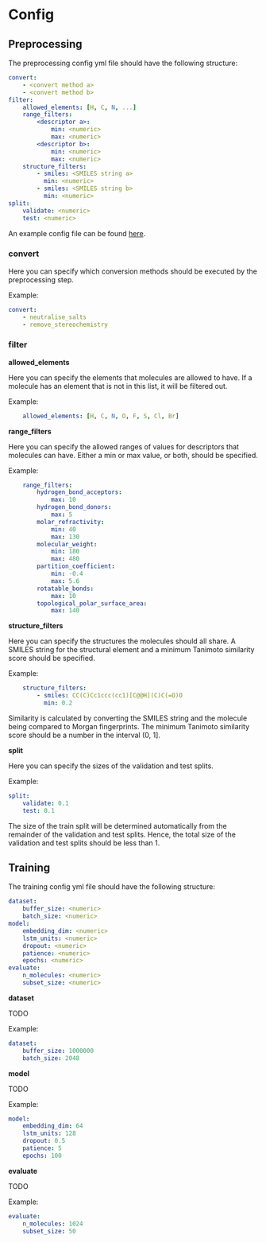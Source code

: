 # Config

## Preprocessing

The preprocessing config yml file should have the following structure:

```yaml
convert:
    - <convert method a>
    - <convert method b>
filter:
    allowed_elements: [H, C, N, ...]
    range_filters:
        <descriptor a>:
            min: <numeric>
            max: <numeric>
        <descriptor b>:
            min: <numeric>
            max: <numeric>
    structure_filters:
        - smiles: <SMILES string a>
          min: <numeric>
        - smiles: <SMILES string b>
          min: <numeric>
split:
    validate: <numeric>
    test: <numeric>
```

An example config file can be found [here](examples/preprocessing.yml).

### convert

Here you can specify which conversion methods should be executed by the preprocessing step.

Example:
```yaml
convert:
    - neutralise_salts
    - remove_stereochemistry
```

### filter

**allowed_elements**

Here you can specify the elements that molecules are allowed to have.
If a molecule has an element that is not in this list, it will be filtered out.

Example:
```yaml
    allowed_elements: [H, C, N, O, F, S, Cl, Br]
```

**range_filters**

Here you can specify the allowed ranges of values for descriptors that molecules can have.
Either a min or max value, or both, should be specified.

Example:
```yaml
    range_filters:
        hydrogen_bond_acceptors:
            max: 10
        hydrogen_bond_donors:
            max: 5
        molar_refractivity:
            min: 40
            max: 130
        molecular_weight:
            min: 180
            max: 480
        partition_coefficient:
            min: -0.4
            max: 5.6
        rotatable_bonds:
            max: 10
        topological_polar_surface_area:
            max: 140
```

**structure_filters**

Here you can specify the structures the molecules should all share.
A SMILES string for the structural element and a minimum Tanimoto similarity score should be specified.

Example:
```yaml
    structure_filters:
        - smiles: CC(C)Cc1ccc(cc1)[C@@H](C)C(=O)O
          min: 0.2
```

Similarity is calculated by converting the SMILES string and the molecule being compared to Morgan fingerprints.
The minimum Tanimoto similarity score should be a number in the interval (0, 1].


**split**

Here you can specify the sizes of the validation and test splits.

Example:
```yaml
split:
    validate: 0.1
    test: 0.1
```

The size of the train split will be determined automatically from the remainder of the validation and test splits.
Hence, the total size of the validation and test splits should be less than 1.


## Training

The training config yml file should have the following structure:

```yaml
dataset:
    buffer_size: <numeric>
    batch_size: <numeric>
model:
    embedding_dim: <numeric>
    lstm_units: <numeric>
    dropout: <numeric>
    patience: <numeric>
    epochs: <numeric>
evaluate:
    n_molecules: <numeric>
    subset_size: <numeric>
```

**dataset**

TODO

Example:
```yaml
dataset:
    buffer_size: 1000000
    batch_size: 2048
```

**model**

TODO

Example:
```yaml
model:
    embedding_dim: 64
    lstm_units: 128
    dropout: 0.5
    patience: 5
    epochs: 100
```

**evaluate**

TODO

Example:
```yaml
evaluate:
    n_molecules: 1024
    subset_size: 50
```
